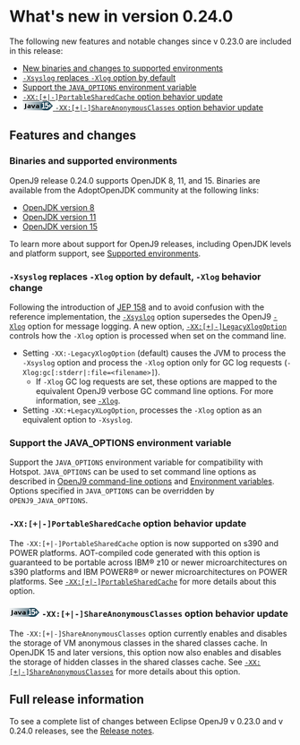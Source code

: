 <!--
* Copyright (c) 2017, 2021 IBM Corp. and others
*
* This program and the accompanying materials are made
* available under the terms of the Eclipse Public License 2.0
* which accompanies this distribution and is available at
* https://www.eclipse.org/legal/epl-2.0/ or the Apache
* License, Version 2.0 which accompanies this distribution and
* is available at https://www.apache.org/licenses/LICENSE-2.0.
*
* This Source Code may also be made available under the
* following Secondary Licenses when the conditions for such
* availability set forth in the Eclipse Public License, v. 2.0
* are satisfied: GNU General Public License, version 2 with
* the GNU Classpath Exception [1] and GNU General Public
* License, version 2 with the OpenJDK Assembly Exception [2].
*
* [1] https://www.gnu.org/software/classpath/license.html
* [2] http://openjdk.java.net/legal/assembly-exception.html
*
* SPDX-License-Identifier: EPL-2.0 OR Apache-2.0 OR GPL-2.0 WITH
* Classpath-exception-2.0 OR LicenseRef-GPL-2.0 WITH Assembly-exception
-->

# What's new in version 0.24.0

The following new features and notable changes since v 0.23.0 are included in this release:

- [New binaries and changes to supported environments](#binaries-and-supported-environments)
- [`-Xsyslog` replaces `-Xlog` option by default](#-xsyslog-replaces-xlog-option-by-default-xlog-behavior-change)
- [Support the `JAVA_OPTIONS` environment variable](#support-the-java_options-environment-variable)
- [`-XX:[+|-]PortableSharedCache` option behavior update](#-xx-portablesharedcache-option-behavior-update)
- [![Start of content that applies to AIX Java 15+](cr/java15plus.png) `-XX:[+|-]ShareAnonymousClasses` option behavior update](#-xx-shareanonymousclasses-option-behavior-update)


## Features and changes

### Binaries and supported environments

OpenJ9 release 0.24.0 supports OpenJDK 8, 11, and 15. Binaries are available from the AdoptOpenJDK community at the following links:

- [OpenJDK version 8](https://adoptopenjdk.net/archive.html?variant=openjdk8&jvmVariant=openj9)
- [OpenJDK version 11](https://adoptopenjdk.net/archive.html?variant=openjdk11&jvmVariant=openj9)
- [OpenJDK version 15](https://adoptopenjdk.net/archive.html?variant=openjdk15&jvmVariant=openj9)

To learn more about support for OpenJ9 releases, including OpenJDK levels and platform support, see [Supported environments](openj9_support.md).

### `-Xsyslog` replaces `-Xlog` option by default, `-Xlog` behavior change

Following the introduction of [JEP 158](https://openjdk.java.net/jeps/158) and to avoid confusion with the reference implementation, the [`-Xsyslog`](xsyslog.md) option supersedes the OpenJ9 [`-Xlog`](xlog.md) option for message logging. A new option, [`-XX:[+|-]LegacyXlogOption`](xxlegacyxlogoption.md) controls how the `-Xlog` option is processed when set on the command line.

- Setting `-XX:-LegacyXlogOption` (default) causes the JVM to process the `-Xsyslog` option and process the `-Xlog` option only for GC log requests (`-Xlog:gc[:stderr|:file=<filename>]`).
  - If `-Xlog` GC log requests are set, these options are mapped to the equivalent OpenJ9 verbose GC command line options. For more information, see
[`-Xlog`](xlog.md).
- Setting `-XX:+LegacyXLogOption`, processes the `-Xlog` option as an equivalent option to `-Xsyslog`.


### Support the JAVA_OPTIONS environment variable

Support the `JAVA_OPTIONS` environment variable for compatibility with Hotspot. `JAVA_OPTIONS` can be used to set command line options as described in [OpenJ9 command-line options](cmdline_specifying.md) and [Environment variables](env_var.md). Options specified in `JAVA_OPTIONS` can be overridden by `OPENJ9_JAVA_OPTIONS`.


### `-XX:[+|-]PortableSharedCache` option behavior update

The `-XX:[+|-]PortableSharedCache` option is now supported on s390 and POWER platforms. AOT-compiled code generated with this option is guaranteed to be portable across IBM&reg; z10 or newer microarchitectures on s390 platforms and IBM POWER8&reg; or newer microarchitectures on POWER platforms. See [`-XX:[+|-]PortableSharedCache`](xxportablesharedcache.md) for more details about this option.


### ![Start of content that applies to AIX Java 15+](cr/java15plus.png) `-XX:[+|-]ShareAnonymousClasses` option behavior update

The `-XX:[+|-]ShareAnonymousClasses` option currently enables and disables the storage of VM anonymous classes in the shared classes cache. In OpenJDK 15 and later versions, this option now also enables and disables the storage of hidden classes in the shared classes cache. See [`-XX:[+|-]ShareAnonymousClasses`](xxshareanonymousclasses.md) for more details about this option.



## Full release information

To see a complete list of changes between Eclipse OpenJ9 v 0.23.0 and v 0.24.0 releases, see the [Release notes](https://github.com/eclipse/openj9/blob/master/doc/release-notes/0.24/0.24.md).

<!-- ==== END OF TOPIC ==== version0.24.md ==== -->

